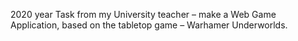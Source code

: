 2020 year
Task from my University teacher – make a Web Game Application, based on the tabletop game – Warhamer Underworlds.
